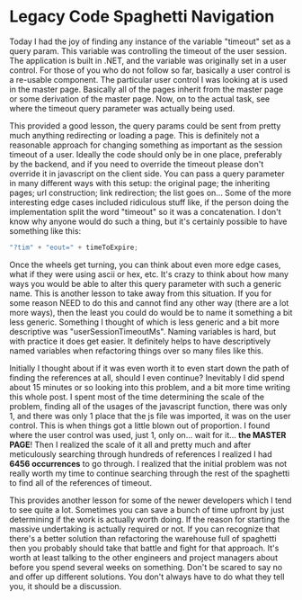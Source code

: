 # Legacy Code Spaghetti Navigation

Today I had the joy of finding any instance of the variable "timeout" set as a query param. This variable was controlling the timeout of the user session. The application is built in .NET, and the variable was originally set in a user control. For those of you who do not follow so far, basically a user control is a re-usable component. The particular user control I was looking at is used in the master page. Basically all of the pages inherit from the master page or some derivation of the master page. Now, on to the actual task, see where the timeout query parameter was actually being used.

This provided a good lesson, the query params could be sent from pretty much anything redirecting or loading a page. This is definitely not a reasonable approach for changing something as important as the session timeout of a user. Ideally the code should only be in one place, preferably by the backend, and if you need to override the timeout please don't override it in javascript on the client side. You can pass a query parameter in many different ways with this setup: the original page; the inheriting pages; url construction; link redirection; the list goes on... Some of the more interesting edge cases included ridiculous stuff like, if the person doing the implementation split the word "timeout" so it was a concatenation. I don't know why anyone would do such a thing, but it's certainly possible to have something like this:

```javascript
"?tim" + "eout=" + timeToExpire;
```

Once the wheels get turning, you can think about even more edge cases, what if they were using ascii or hex, etc. It's crazy to think about how many ways you would be able to alter this query parameter with such a generic name. This is another lesson to take away from this situation. If you for some reason NEED to do this and cannot find any other way (there are a lot more ways), then the least you could do would be to name it something a bit less generic. Something I thought of which is less generic and a bit more descriptive was "userSessionTimeoutMs". Naming variables is hard, but with practice it does get easier. It definitely helps to have descriptively named variables when refactoring things over so many files like this.

Initially I thought about if it was even worth it to even start down the path of finding the references at all, should I even continue? Inevitably I did spend about 15 minutes or so looking into this problem, and a bit more time writing this whole post. I spent most of the time determining the scale of the problem, finding all of the usages of the javascript function, there was only 1, and there was only 1 place that the js file was imported, it was on the user control. This is when things got a little blown out of proportion. I found where the user control was used, just 1, only on... wait for it... **the MASTER PAGE**! Then I realized the scale of it all and pretty much and after meticulously searching through hundreds of references I realized I had **6456 occurrences** to go through. I realized that the initial problem was not really worth my time to continue searching through the rest of the spaghetti to find all of the references of timeout.

This provides another lesson for some of the newer developers which I tend to see quite a lot. Sometimes you can save a bunch of time upfront by just determining if the work is actually worth doing. If the reason for starting the massive undertaking is actually required or not. If you can recognize that there's a better solution than refactoring the warehouse full of spaghetti then you probably should take that battle and fight for that approach. It's worth at least talking to the other engineers and project managers about before you spend several weeks on something. Don't be scared to say no and offer up different solutions. You don't always have to do what they tell you, it should be a discussion.

